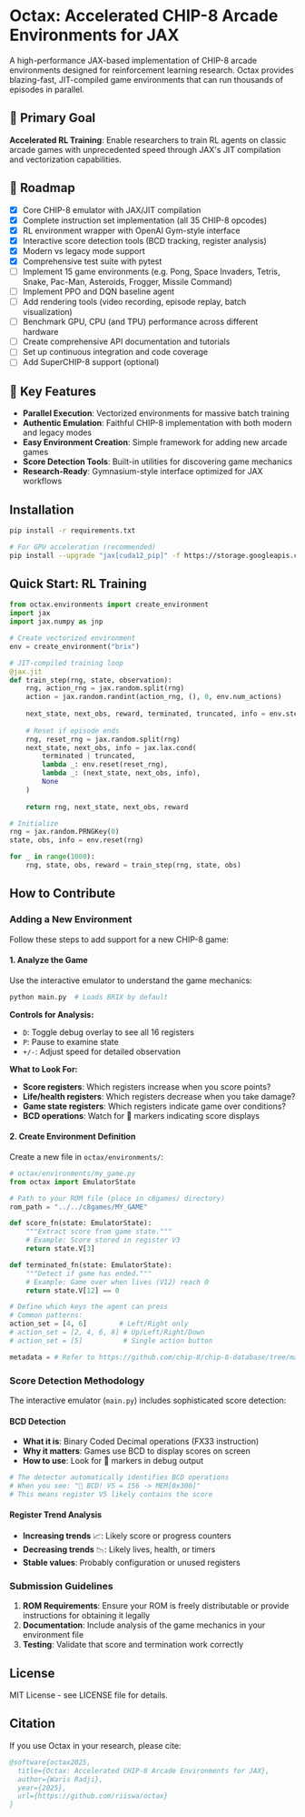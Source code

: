 # Octax: Accelerated CHIP-8 Arcade Environments for JAX

A high-performance JAX-based implementation of CHIP-8 arcade environments designed for reinforcement learning research. Octax provides blazing-fast, JIT-compiled game environments that can run thousands of episodes in parallel.

## 🎯 Primary Goal

**Accelerated RL Training**: Enable researchers to train RL agents on classic arcade games with unprecedented speed through JAX's JIT compilation and vectorization capabilities.

## 📅 Roadmap

- [x] Core CHIP-8 emulator with JAX/JIT compilation
- [x] Complete instruction set implementation (all 35 CHIP-8 opcodes)
- [x] RL environment wrapper with OpenAI Gym-style interface
- [x] Interactive score detection tools (BCD tracking, register analysis)
- [x] Modern vs legacy mode support
- [x] Comprehensive test suite with pytest
- [ ] Implement 15 game environments (e.g. Pong, Space Invaders, Tetris, Snake, Pac-Man, Asteroids, Frogger, Missile Command)
- [ ] Implement PPO and DQN baseline agent
- [ ] Add rendering tools (video recording, episode replay, batch visualization)
- [ ] Benchmark GPU, CPU (and TPU) performance across different hardware
- [ ] Create comprehensive API documentation and tutorials
- [ ] Set up continuous integration and code coverage
- [ ] Add SuperCHIP-8 support (optional)

## 🚀 Key Features

- **Parallel Execution**: Vectorized environments for massive batch training
- **Authentic Emulation**: Faithful CHIP-8 implementation with both modern and legacy modes
- **Easy Environment Creation**: Simple framework for adding new arcade games
- **Score Detection Tools**: Built-in utilities for discovering game mechanics
- **Research-Ready**: Gymnasium-style interface optimized for JAX workflows

## Installation

```bash
pip install -r requirements.txt

# For GPU acceleration (recommended)
pip install --upgrade "jax[cuda12_pip]" -f https://storage.googleapis.com/jax-releases/jax_cuda_releases.html
```

## Quick Start: RL Training

```python
from octax.environments import create_environment
import jax
import jax.numpy as jnp

# Create vectorized environment
env = create_environment("brix")

# JIT-compiled training loop
@jax.jit
def train_step(rng, state, observation):
    rng, action_rng = jax.random.split(rng)
    action = jax.random.randint(action_rng, (), 0, env.num_actions)
    
    next_state, next_obs, reward, terminated, truncated, info = env.step(state, action)
    
    # Reset if episode ends
    rng, reset_rng = jax.random.split(rng)
    next_state, next_obs, info = jax.lax.cond(
        terminated | truncated,
        lambda _: env.reset(reset_rng),
        lambda _: (next_state, next_obs, info),
        None
    )
    
    return rng, next_state, next_obs, reward

# Initialize
rng = jax.random.PRNGKey(0)
state, obs, info = env.reset(rng)

for _ in range(1000):
    rng, state, obs, reward = train_step(rng, state, obs)
```

## How to Contribute

### Adding a New Environment

Follow these steps to add support for a new CHIP-8 game:

#### 1. Analyze the Game

Use the interactive emulator to understand the game mechanics:

```bash
python main.py  # Loads BRIX by default
```

**Controls for Analysis:**
- `D`: Toggle debug overlay to see all 16 registers
- `P`: Pause to examine state
- `+/-`: Adjust speed for detailed observation

**What to Look For:**
- **Score registers**: Which registers increase when you score points?
- **Life/health registers**: Which registers decrease when you take damage?
- **Game state registers**: Which registers indicate game over conditions?
- **BCD operations**: Watch for 🎯 markers indicating score displays

#### 2. Create Environment Definition

Create a new file in `octax/environments/`:

```python
# octax/environments/my_game.py
from octax import EmulatorState

# Path to your ROM file (place in c8games/ directory)
rom_path = "../../c8games/MY_GAME"

def score_fn(state: EmulatorState):
    """Extract score from game state."""
    # Example: Score stored in register V3
    return state.V[3]

def terminated_fn(state: EmulatorState):
    """Detect if game has ended."""
    # Example: Game over when lives (V12) reach 0
    return state.V[12] == 0

# Define which keys the agent can press
# Common patterns:
action_set = [4, 6]        # Left/Right only
# action_set = [2, 4, 6, 8] # Up/Left/Right/Down
# action_set = [5]          # Single action button

metadata = # Refer to https://github.com/chip-8/chip-8-database/tree/master
```

### Score Detection Methodology

The interactive emulator (`main.py`) includes sophisticated score detection:

#### BCD Detection
- **What it is**: Binary Coded Decimal operations (FX33 instruction)
- **Why it matters**: Games use BCD to display scores on screen
- **How to use**: Look for 🎯 markers in debug output

```python
# The detector automatically identifies BCD operations
# When you see: "🎯 BCD! V5 = 156 -> MEM[0x300]"
# This means register V5 likely contains the score
```

#### Register Trend Analysis
- **Increasing trends** 📈: Likely score or progress counters
- **Decreasing trends** 📉: Likely lives, health, or timers
- **Stable values**: Probably configuration or unused registers

### Submission Guidelines

1. **ROM Requirements**: Ensure your ROM is freely distributable or provide instructions for obtaining it legally
2. **Documentation**: Include analysis of the game mechanics in your environment file
3. **Testing**: Validate that score and termination work correctly

## License

MIT License - see LICENSE file for details.

## Citation

If you use Octax in your research, please cite:

```bibtex
@software{octax2025,
  title={Octax: Accelerated CHIP-8 Arcade Environments for JAX},
  author={Waris Radji},
  year={2025},
  url={https://github.com/riiswa/octax}
}
```